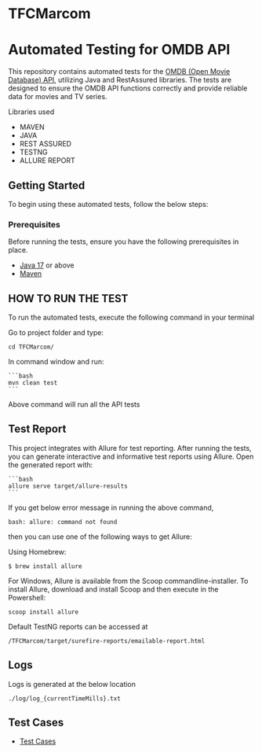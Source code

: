 # TFCMarcom

# Automated Testing for OMDB API

This repository contains automated tests for the [OMDB (Open Movie Database) API](https://www.omdbapi.com/), utilizing Java and RestAssured libraries. The tests are designed to ensure the OMDB API functions correctly and provide reliable data for movies and TV series.

Libraries used

* MAVEN
* JAVA
* REST ASSURED
* TESTNG
* ALLURE REPORT

## Getting Started

To begin using these automated tests, follow the below steps:

### Prerequisites

Before running the tests, ensure you have the following prerequisites in place.

* [Java 17](https://www.oracle.com/java/technologies/downloads/#java17) or above
* [Maven](https://maven.apache.org/install.html)

## HOW TO RUN THE TEST

To run the automated tests, execute the following command in your terminal

Go to project folder and type:

    cd TFCMarcom/ 

In command window and run:

    ```bash
    mvn clean test
    ```

Above command will run all the API tests

## Test Report

This project integrates with Allure for test reporting. After running the tests, you can generate interactive and informative test reports using Allure. Open the generated report with:

    ```bash
    allure serve target/allure-results
    ```

If you get below error message in running the above command, 

    bash: allure: command not found

then you can use one of the following ways to get Allure:

Using Homebrew:

    $ brew install allure

For Windows, Allure is available from the Scoop commandline-installer. To install Allure, download and install Scoop and then execute in the Powershell:
    
    scoop install allure

Default TestNG reports can be accessed at 

    /TFCMarcom/target/surefire-reports/emailable-report.html

## Logs

Logs is generated at the below location

    ./log/log_{currentTimeMills}.txt

## Test Cases 

* [Test Cases](https://docs.google.com/spreadsheets/d/1oLfWtkv9VlvYo50ioyHWvSGMl1Zp_DIeM8KE8JIouHM/edit?usp=sharing)
